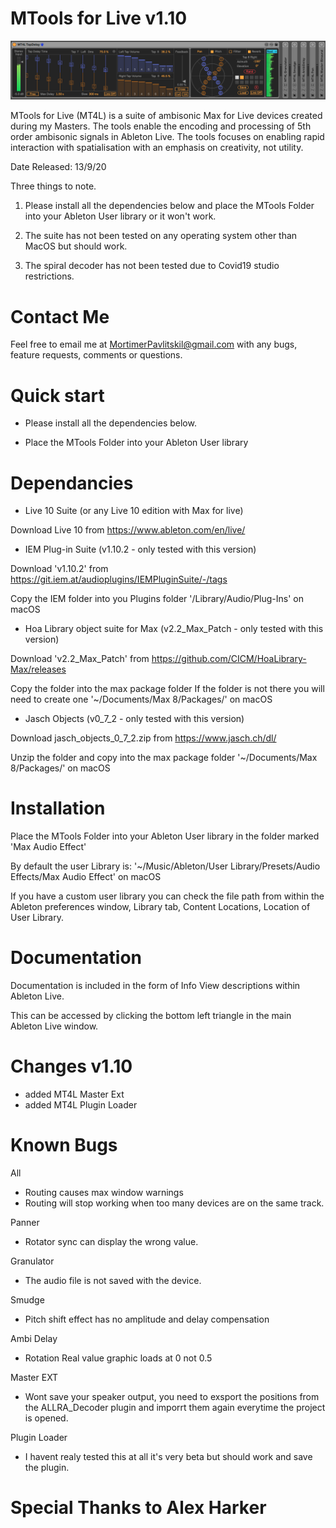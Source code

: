 
# MTools for Live v1.10

![MTools](assets/MTools_TapDelay.png)

MTools for Live (MT4L) is a suite of ambisonic Max for Live devices created during my Masters. The tools enable the encoding and processing of 5th order ambisonic signals in Ableton Live. The tools focuses on enabling rapid interaction with spatialisation with an emphasis on creativity, not utility.


Date Released: 13/9/20


Three things to note. 

1) Please install all the dependencies below and place the MTools Folder into your Ableton User library or it won't work.

2) The suite has not been tested on any operating system other than MacOS but should work.

3) The spiral decoder has not been tested due to Covid19 studio restrictions.


# Contact Me

Feel free to email me at MortimerPavlitskil@gmail.com with any bugs, feature requests, comments or questions.



# Quick start 

- Please install all the dependencies below.

- Place the MTools Folder into your Ableton User library



# Dependancies

- Live 10 Suite (or any Live 10 edition with Max for live)

Download Live 10 from
https://www.ableton.com/en/live/



- IEM Plug-in Suite (v1.10.2 - only tested with this version)

Download 'v1.10.2' from
https://git.iem.at/audioplugins/IEMPluginSuite/-/tags

Copy the IEM folder into you Plugins folder '/Library/Audio/Plug-Ins' on macOS



- Hoa Library object suite for Max (v2.2_Max_Patch - only tested with this version)

Download 'v2.2_Max_Patch' from
https://github.com/CICM/HoaLibrary-Max/releases

Copy the folder into the max package folder
If the folder is not there you will need to create one
'~/⁨Documents⁩/⁨Max 8⁩/⁨Packages/⁩' on macOS



- Jasch Objects (v0_7_2 - only tested with this version)

Download jasch_objects_0_7_2.zip from
https://www.jasch.ch/dl/

Unzip the folder and copy into the max package folder
'~/⁨Documents⁩/⁨Max 8⁩/⁨Packages/⁩' on macOS




# Installation


Place the MTools Folder into your Ableton User library in the folder marked 'Max Audio Effect'

By default the user Library is:
'~/Music⁩/⁨Ableton/User Library⁩/Presets⁩/⁨Audio Effects⁩/Max Audio Effect⁩' on macOS

If you have a custom user library you can check the file path from within the Ableton preferences window, Library tab, Content Locations, Location of User Library.



# Documentation

Documentation is included in the form of Info View descriptions within Ableton Live.

This can be accessed by clicking the bottom left triangle in the main Ableton Live window.




# Changes v1.10

- added MT4L Master Ext
- added MT4L Plugin Loader




# Known Bugs

All
- Routing causes max window warnings
- Routing will stop working when too many devices are on the same track.

Panner
- Rotator sync can display the wrong value.

Granulator
- The audio file is not saved with the device.

Smudge
- Pitch shift effect has no amplitude and delay compensation

Ambi Delay
- Rotation Real value graphic loads at 0 not 0.5

Master EXT
- Wont save your speaker output, you need to exsport the positions from the ALLRA_Decoder plugin and imporrt them again everytime the project is opened.

Plugin Loader
- I havent realy tested this at all it's very beta but should work and save the plugin.



# Special Thanks to Alex Harker
